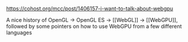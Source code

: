 https://cohost.org/mcc/post/1406157-i-want-to-talk-about-webgpu

A nice history of OpenGL -> OpenGL ES -> [[WebGL]] -> [[WebGPU]], followed by some pointers on how to use WebGPU from a few different languages
